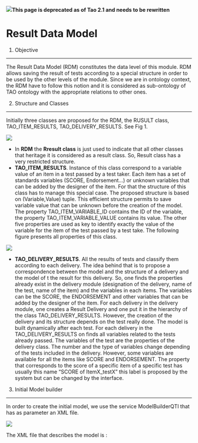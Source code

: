 <!--
parent: 'Results And Events'
created_at: '2011-03-10 11:40:33'
updated_at: '2013-03-13 13:09:36'
authors:
    - 'Jérôme Bogaerts'
tags:
    - 'Results And Events'
-->



![](http://forge.taotesting.com/attachments/download/760/attention.png)**This page is deprecated as of Tao 2.1 and needs to be rewritten**

Result Data Model
=================

1. Objective
------------

The Result Data Model (RDM) constitutes the data level of this module. RDM allows saving the result of tests according to a special structure in order to be used by the other levels of the module. Since we are in ontology context, the RDM have to follow this notion and it is considered as sub-ontology of TAO ontology with the appropriate relations to other ones.

2. Structure and Classes
------------------------

Initially three classes are proposed for the RDM, the RUSULT class, TAO_ITEM_RESULTS, TAO_DELIVERY_RESULTS. See Fig 1.<br/>

![](http://forge.taotesting.com/attachments/download/475/RM_RDM_Classes.jpg)

-   In **RDM** the **Rresult class** is just used to indicate that all other classes that heritage it is considered as a result class. So, Result class has a very restricted structure.
-   **TAO_ITEM_RESULTS**. Instance of this class correspond to a variable value of an item in a test passed by a test taker. Each item has a set of standards variables (SCORE, Endorsement…) or unknown variables that can be added by the designer of the item. For that the structure of this class has to manage this special case. The proposed structure is based on (Variable,Value) tuple. This efficient structure permits to save variable value that can be unknown before the creation of the model. The property TAO_ITEM_VARIABLE_ID contains the ID of the variable, the property TAO_ITEM_VARIABLE_VALUE contains its value. The other five properties are used as key to identify exactly the value of the variable for the item of the test passed by a test take. The following figure presents all properties of this class.

![](http://forge.taotesting.com/attachments/download/314/RM_TAO_ITEM_RESULTS.jpg)

-   **TAO_DELIVERY_RESULTS**. All the results of tests and classify them according to each delivery. The idea behind that is to propose a correspondence between the model and the structure of a delivery and the model of t the result for this delivery. So, one finds the properties already exist in the delivery module (designation of the delivery, name of the test, name of the item) and the variables in each items. The variables can be the SCORE, the ENDORSEMENT and other variables that can be added by the designer of the item. For each delivery in the delivery module, one creates a Result Delivery and one put it in the hierarchy of the class TAO_DELIVERY_RESULTS. However, the creation of the delivery and its structure depends on the test really done. The model is built dynamically after each test. For each delivery in the TAO_DELIVERY_RESULTS on finds all variables related to the tests already passed. The variables of the test are the properties of the delivery class. The number and the type of variables change depending of the tests included in the delivery. However, some variables are available for all the items like SCORE and ENDORSEMENT. The property that corresponds to the score of a specific item of a specific test has usually this name “SCORE of ItemX_testX” this label is proposed by the system but can be changed by the interface.

3. Initial Model builder
------------------------

In order to create the initial model, we use the service ModelBuilderQTI that has as parameter an XML file.<br/>

![](http://forge.taotesting.com/attachments/download/356/RM_ResultModelBuilderQTI.jpg)

The XML file that describes the model is :

























